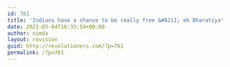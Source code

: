 ```yaml
---
id: 761
title: 'Indians have a chance to be really free &#8211; ek Bharatiya'
date: 2021-05-04T16:33:54+00:00
author: nimda
layout: revision
guid: http://revolutioners.com/?p=761
permalink: /?p=761
---
```

